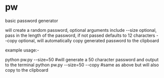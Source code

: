 # pw
basic password generator

will create a random password, optional arguments include
--size optional, pass in the length of the password, if not passed defaults to 12 characters
--copy optional, will automatically copy generated password to the clipboard

example usage:-

python pw.py --size=50 #will generate a 50 character password and output to the terminal
python pw.py --size=50 --copy #same as above but will also copy to the clipboard 

